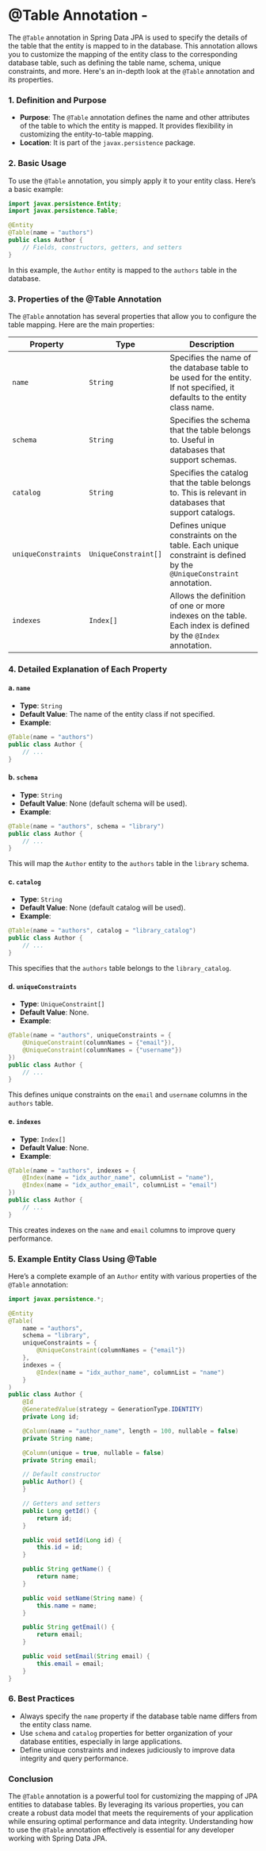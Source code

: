 # @Table Annotation -

The `@Table` annotation in Spring Data JPA is used to specify the details of the table that the entity is mapped to in the database. This annotation allows you to customize the mapping of the entity class to the corresponding database table, such as defining the table name, schema, unique constraints, and more. Here's an in-depth look at the `@Table` annotation and its properties.

### 1. Definition and Purpose

- **Purpose**: The `@Table` annotation defines the name and other attributes of the table to which the entity is mapped. It provides flexibility in customizing the entity-to-table mapping.
- **Location**: It is part of the `javax.persistence` package.

### 2. Basic Usage

To use the `@Table` annotation, you simply apply it to your entity class. Here’s a basic example:

```java
import javax.persistence.Entity;
import javax.persistence.Table;

@Entity
@Table(name = "authors")
public class Author {
    // Fields, constructors, getters, and setters
}
```

In this example, the `Author` entity is mapped to the `authors` table in the database.

### 3. Properties of the @Table Annotation

The `@Table` annotation has several properties that allow you to configure the table mapping. Here are the main properties:

| Property            | Type                 | Description                                                                                                                 |
| ------------------- | -------------------- | --------------------------------------------------------------------------------------------------------------------------- |
| `name`              | `String`             | Specifies the name of the database table to be used for the entity. If not specified, it defaults to the entity class name. |
| `schema`            | `String`             | Specifies the schema that the table belongs to. Useful in databases that support schemas.                                   |
| `catalog`           | `String`             | Specifies the catalog that the table belongs to. This is relevant in databases that support catalogs.                       |
| `uniqueConstraints` | `UniqueConstraint[]` | Defines unique constraints on the table. Each unique constraint is defined by the `@UniqueConstraint` annotation.           |
| `indexes`           | `Index[]`            | Allows the definition of one or more indexes on the table. Each index is defined by the `@Index` annotation.                |

### 4. Detailed Explanation of Each Property

#### a. `name`

- **Type**: `String`
- **Default Value**: The name of the entity class if not specified.
- **Example**: 

```java
@Table(name = "authors")
public class Author {
    // ...
}
```

#### b. `schema`

- **Type**: `String`
- **Default Value**: None (default schema will be used).
- **Example**: 

```java
@Table(name = "authors", schema = "library")
public class Author {
    // ...
}
```

This will map the `Author` entity to the `authors` table in the `library` schema.

#### c. `catalog`

- **Type**: `String`
- **Default Value**: None (default catalog will be used).
- **Example**:

```java
@Table(name = "authors", catalog = "library_catalog")
public class Author {
    // ...
}
```

This specifies that the `authors` table belongs to the `library_catalog`.

#### d. `uniqueConstraints`

- **Type**: `UniqueConstraint[]`
- **Default Value**: None.
- **Example**:

```java
@Table(name = "authors", uniqueConstraints = {
    @UniqueConstraint(columnNames = {"email"}),
    @UniqueConstraint(columnNames = {"username"})
})
public class Author {
    // ...
}
```

This defines unique constraints on the `email` and `username` columns in the `authors` table.

#### e. `indexes`

- **Type**: `Index[]`
- **Default Value**: None.
- **Example**:

```java
@Table(name = "authors", indexes = {
    @Index(name = "idx_author_name", columnList = "name"),
    @Index(name = "idx_author_email", columnList = "email")
})
public class Author {
    // ...
}
```

This creates indexes on the `name` and `email` columns to improve query performance.

### 5. Example Entity Class Using @Table

Here’s a complete example of an `Author` entity with various properties of the `@Table` annotation:

```java
import javax.persistence.*;

@Entity
@Table(
    name = "authors",
    schema = "library",
    uniqueConstraints = {
        @UniqueConstraint(columnNames = {"email"})
    },
    indexes = {
        @Index(name = "idx_author_name", columnList = "name")
    }
)
public class Author {
    @Id
    @GeneratedValue(strategy = GenerationType.IDENTITY)
    private Long id;

    @Column(name = "author_name", length = 100, nullable = false)
    private String name;

    @Column(unique = true, nullable = false)
    private String email;

    // Default constructor
    public Author() {
    }

    // Getters and setters
    public Long getId() {
        return id;
    }

    public void setId(Long id) {
        this.id = id;
    }

    public String getName() {
        return name;
    }

    public void setName(String name) {
        this.name = name;
    }

    public String getEmail() {
        return email;
    }

    public void setEmail(String email) {
        this.email = email;
    }
}
```

### 6. Best Practices

- Always specify the `name` property if the database table name differs from the entity class name.
- Use `schema` and `catalog` properties for better organization of your database entities, especially in large applications.
- Define unique constraints and indexes judiciously to improve data integrity and query performance.

### Conclusion

The `@Table` annotation is a powerful tool for customizing the mapping of JPA entities to database tables. By leveraging its various properties, you can create a robust data model that meets the requirements of your application while ensuring optimal performance and data integrity. Understanding how to use the `@Table` annotation effectively is essential for any developer working with Spring Data JPA.
